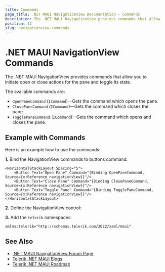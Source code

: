 ```yaml
---
title: Commands
page_title: .NET MAUI NavigationView Documentation - Commands
description: The .NET MAUI NavigationView provides commands that allow you to initiate open or close actions for the pane.
position: 12
slug: navigationview-commands
---
```


# .NET MAUI NavigationView Commands

The .NET MAUI NavigationView provides commands that allow you to initiate open or close actions for the pane and toggle its state. 

The available commands are:

* `OpenPaneCommand` (`ICommand`)&mdash;Gets the command which opens the pane.
* `ClosePaneCommand` (`ICommand`)&mdash;Gets the command which closes the pane.
* `TogglePaneCommand` (`ICommand`)&mdash;Gets the command which opens and closes the pane.

## Example with Commands

Here is an example how to use the commands:

**1.**  Bind the NavigationView commands to buttons command:

```XAML
<HorizontalStackLayout Spacing="5">
    <Button Text="Open Pane" Command="{Binding OpenPaneCommand, Source={x:Reference navigationView}}"/>
    <Button Text="Close Pane" Command="{Binding ClosePaneCommand, Source={x:Reference navigationView}}"/>
    <Button Text="Toggle Pane" Command="{Binding TogglePaneCommand, Source={x:Reference navigationView}}"/>
</HorizontalStackLayout>
```

**2.**  Define the NavigationView control:

<snippet id='navigationview-commands' />

**3.** Add the `telerik` namespaces:

```XAML
xmlns:telerik="http://schemas.telerik.com/2022/xaml/maui"
```

## See Also

- [.NET MAUI NavigationView Forum Page](https://www.telerik.com/forums/maui?tagId=1978)
- [Telerik .NET MAUI Blogs](https://www.telerik.com/blogs/mobile-net-maui)
- [Telerik .NET MAUI Roadmap](https://www.telerik.com/support/whats-new/maui-ui/roadmap)
